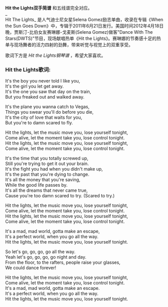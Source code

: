 

**Hit the Lights双手简谱** 和五线谱完全对应。  
_  
Hit The Lights_ 是人气迪士尼女星Selena Gomez励志单曲，收录在专辑《When the Sun Goes
Down》中，专辑于2011年6月21日发行。美国时间2012年4月18日晚，贾斯汀-比伯女友赛琳娜-戈麦斯(Selena Gomez)做客"Dance
With The Stars(DWTS)"节目，现场献唱热单《Hit the
Lights》。赛琳娜的节奏感十足的热单与现场舞者的活力四射的劲舞，带来听觉与视觉上的双重享受。  
  
歌词下方是 _Hit the Lights钢琴谱_ ，希望大家喜欢。

### Hit the Lights歌词:

It's the boy you never told I like you,  
It's the girl you let get away.  
It's the one you saw that day on the train,  
But you freaked out and walked away.

It's the plane you wanna catch to Vegas,  
Things you swear you'll do before you die,  
It's the city of love that waits for you,  
But you're to damn scared to fly.

Hit the lights, let the music move you, lose yourself tonight,  
Come alive, let the moment take you, lose control tonight.  
Hit the lights, let the music move you, lose yourself tonight,  
Come alive, let the moment take you, lose control tonight.

It's the time that you totally screwed up,  
Still you're trying to get it out your brain.  
It's the fight you had when you didn't make up,  
It's the past that you're dying to change.  
It's all the money that you're saving,  
While the good life passes by.  
It's all the dreams that never came true,  
Cause you're too damn scared to try. (Scared to try.)

Hit the lights, let the music move you, lose yourself tonight,  
Come alive, let the moment take you, lose control tonight.  
Hit the lights, let the music move you, lose yourself tonight,  
Come alive, let the moment take you, lose control tonight.

It's a mad, mad world, gotta make an escape,  
It's a perfect world, when you go all the way.  
Hit the lights, let the music move you, lose yourself tonight.

So let's go, go, go, go all the way.  
Yeah let's go, go, go, go night and day.  
From the floor, to the rafters, people raise your glasses,  
We could dance forever!

Hit the lights, let the music move you, lose yourself tonight,  
Come alive, let the moment take you, lose control tonight.  
It's a mad, mad world, gotta make an escape.  
It's a perfect world, when you go all the way.  
Hit the lights, let the music move you, lose yourself tonight.

